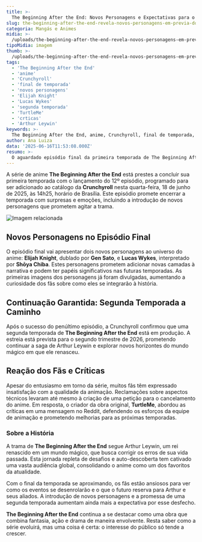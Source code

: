 ```yaml
---
title: >-
  The Beginning After the End: Novos Personagens e Expectativas para o Final da Temporada
slug: the-beginning-after-the-end-revela-novos-personagens-em-previa-do-final-de-temporada
categoria: Mangás e Animes
midia: >-
  /uploads/the-beginning-after-the-end-revela-novos-personagens-em-previa-do-final-de-temporada-thumb.webp
tipoMidia: imagem
thumb: >-
  /uploads/the-beginning-after-the-end-revela-novos-personagens-em-previa-do-final-de-temporada-thumb.webp
tags:
  - 'The Beginning After the End'
  - 'anime'
  - 'Crunchyroll'
  - 'final de temporada'
  - 'novos personagens'
  - 'Elijah Knight'
  - 'Lucas Wykes'
  - 'segunda temporada'
  - 'TurtleMe'
  - 'crticas'
  - 'Arthur Leywin'
keywords: >-
  The Beginning After the End, anime, Crunchyroll, final de temporada, novos personagens, Elijah Knight, Lucas Wykes, segunda temporada, TurtleMe, críticas, Arthur Leywin
author: Ana Luiza
data: '2025-06-16T11:53:08.000Z'
resumo: >-
  O aguardado episódio final da primeira temporada de The Beginning After the End estreia nesta quarta-feira, revelando personagens inéditos e gerando grandes expectativas para os fãs. Descubra mais sobre o desfecho e as novidades deste sucesso da Crunchyroll.
---
```


A série de anime **The Beginning After the End** está prestes a concluir sua primeira temporada com o lançamento do 12º episódio, programado para ser adicionado ao catálogo da **Crunchyroll** nesta quarta-feira, 18 de junho de 2025, às 14h25, horário de Brasília. Este episódio promete encerrar a temporada com surpresas e emoções, incluindo a introdução de novos personagens que prometem agitar a trama.

![Imagem relacionada](/uploads/the-beginning-after-the-end-revela-novos-personagens-em-previa-do-final-de-temporada-0.webp)

## Novos Personagens no Episódio Final

O episódio final vai apresentar dois novos personagens ao universo do anime: **Elijah Knight**, dublado por **Gen Sato**, e **Lucas Wykes**, interpretado por **Shōya Chiba**. Estes personagens prometem adicionar novas camadas à narrativa e podem ter papéis significativos nas futuras temporadas. As primeiras imagens dos personagens já foram divulgadas, aumentando a curiosidade dos fãs sobre como eles se integrarão à história.

## Continuação Garantida: Segunda Temporada a Caminho

Após o sucesso do penúltimo episódio, a Crunchyroll confirmou que uma segunda temporada de **The Beginning After the End** está em produção. A estreia está prevista para o segundo trimestre de 2026, prometendo continuar a saga de Arthur Leywin e explorar novos horizontes do mundo mágico em que ele renasceu.

## Reação dos Fãs e Críticas

Apesar do entusiasmo em torno da série, muitos fãs têm expressado insatisfação com a qualidade da animação. Reclamações sobre aspectos técnicos levaram até mesmo à criação de uma petição para o cancelamento do anime. Em resposta, o criador da obra original, **TurtleMe**, abordou as críticas em uma mensagem no Reddit, defendendo os esforços da equipe de animação e prometendo melhorias para as próximas temporadas.

### Sobre a História

A trama de **The Beginning After the End** segue Arthur Leywin, um rei renascido em um mundo mágico, que busca corrigir os erros de sua vida passada. Esta jornada repleta de desafios e auto-descoberta tem cativado uma vasta audiência global, consolidando o anime como um dos favoritos da atualidade.

Com o final da temporada se aproximando, os fãs estão ansiosos para ver como os eventos se desenrolarão e o que o futuro reserva para Arthur e seus aliados. A introdução de novos personagens e a promessa de uma segunda temporada aumentam ainda mais a expectativa por esse desfecho.

**The Beginning After the End** continua a se destacar como uma obra que combina fantasia, ação e drama de maneira envolvente. Resta saber como a série evoluirá, mas uma coisa é certa: o interesse do público só tende a crescer.